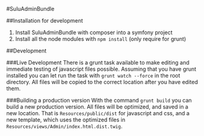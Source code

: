 #SuluAdminBundle

##Installation for development

1. Install SuluAdminBundle with composer into a symfony project
1. Install all the node modules with `npm install` (only require for grunt)

##Development

###Live Development
There is a grunt task available to make editing and immediate testing of javascript files possible.
Assuming that you have grunt installed you can let run the task with `grunt watch --force` in the root directory.
All files will be copied to the correct location after you have edited them.

###Building a production version
With the command `grunt build` you can build a new production version. All files will be optimized, and saved in a new location.
That is `Resources/public/dist` for javascript and css, and a new template, which uses the optimized files in `Resources/views/Admin/index.html.dist.twig`.

